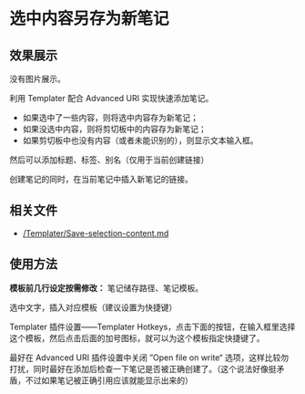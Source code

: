 # 选中内容另存为新笔记

## 效果展示

没有图片展示。

利用 Templater 配合  Advanced URI 实现快速添加笔记。

- 如果选中了一些内容，则将选中内容存为新笔记；
- 如果没选中内容，则将剪切板中的内容存为新笔记；
- 如果剪切板中也没有内容（或者未能识别的），则显示文本输入框。

然后可以添加标题、标签、别名（仅用于当前创建链接）

创建笔记的同时，在当前笔记中插入新笔记的链接。

## 相关文件

- [/Templater/Save-selection-content.md](../../../Template/Templater/Save-selection-content.md)

## 使用方法

**模板前几行设定按需修改：** 笔记储存路径、笔记模板。

选中文字，插入对应模板（建议设置为快捷键）

Templater 插件设置——Templater Hotkeys，点击下面的按钮，在输入框里选择这个模板，然后点击后面的加号图标，就可以为这个模板指定快捷键了。

最好在 Advanced URI 插件设置中关闭 ”Open file on write“ 选项，这样比较勿打扰，同时最好在添加后检查一下笔记是否被正确创建了。（这个说法好像挺矛盾，不过如果笔记被正确引用应该就能显示出来的）